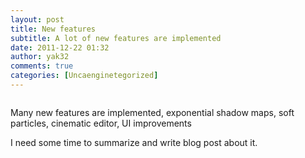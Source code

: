 ```yaml
---
layout: post
title: New features
subtitle: A lot of new features are implemented
date: 2011-12-22 01:32
author: yak32
comments: true
categories: [Uncaenginetegorized]
---
```

<a href="/blog/images/uploads/2011/12/glow_screen_village1.jpg"><img class="image featured" title="glow_screen_village" src="/blog/images/uploads/2011/12/glow_screen_village1.jpg" alt="" /></a>

Many new features are implemented, exponential shadow maps, soft particles, cinematic editor, UI improvements

I need some time to summarize and write blog post about it.
